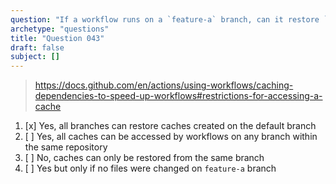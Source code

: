 ```yaml
---
question: "If a workflow runs on a `feature-a` branch, can it restore `caches` created in the default `main` branch?"
archetype: "questions"
title: "Question 043"
draft: false
subject: []
---
```



> https://docs.github.com/en/actions/using-workflows/caching-dependencies-to-speed-up-workflows#restrictions-for-accessing-a-cache
1. [x] Yes, all branches can restore caches created on the default branch
1. [ ] Yes, all caches can be accessed by workflows on any branch within the same repository
1. [ ] No, caches can only be restored from the same branch
1. [ ] Yes but only if no files were changed on `feature-a` branch
